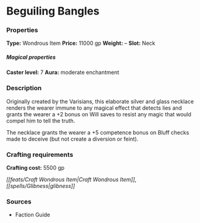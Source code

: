 ﻿---
Title: "Beguiling Bangles"
Type: "Wondrous Item"
Price: "11000 gp"
Weight: "–"
Slot: "Neck"
Caster level: "7"
Aura: "moderate enchantment"
Description: |
  "Originally created by the Varisians, this elaborate silver and glass necklace renders the wearer immune to any magical effect that detects lies and grants the wearer a +2 bonus on Will saves to resist any magic that would compel him to tell the truth.
  The necklace grants the wearer a +5 competence bonus on Bluff checks made to deceive (but not create a diversion or feint)."
Crafting cost: "5500 gp"
Sources: "['Faction Guide']"
---

# Beguiling Bangles

### Properties

**Type:** Wondrous Item **Price:** 11000 gp **Weight:** – **Slot:** Neck

##### Magical properties

**Caster level:** 7 **Aura:** moderate enchantment

### Description

Originally created by the Varisians, this elaborate silver and glass necklace renders the wearer immune to any magical effect that detects lies and grants the wearer a +2 bonus on Will saves to resist any magic that would compel him to tell the truth.

The necklace grants the wearer a +5 competence bonus on Bluff checks made to deceive (but not create a diversion or feint).

### Crafting requirements

**Crafting cost:** 5500 gp

_[[feats/Craft Wondrous Item|Craft Wondrous Item]]_, _[[spells/Glibness|glibness]]_

### Sources

* Faction Guide